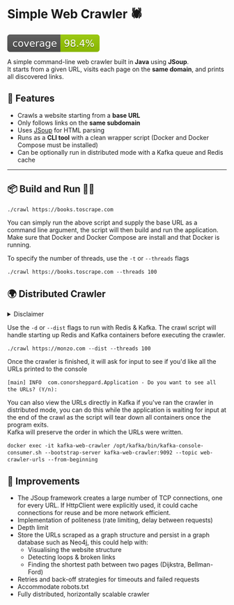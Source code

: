 # Simple Web Crawler 🕷️

<img src="./badges/jacoco.svg" style="display: flex;" alt="jacoco-test-coverage-badge">

A simple command-line web crawler built in **Java** using **JSoup**.  
It starts from a given URL, visits each page on the **same domain**, and prints all discovered links.

## 🚀 Features
- Crawls a website starting from a **base URL**
- Only follows links on the **same subdomain**
- Uses [JSoup](https://jsoup.org/) for HTML parsing
- Runs as a **CLI tool** with a clean wrapper script (Docker and Docker Compose must be installed)
- Can be optionally run in distributed mode with a Kafka queue and Redis cache

---

## 📦 Build and Run 🏃🏻

```shell
./crawl https://books.toscrape.com
```

You can simply run the above script and supply the base URL as a command line argument, the script will then build and
run the application.  
Make sure that Docker and Docker Compose are install and that Docker is running.

To specify the number of threads, use the `-t` or `--threads` flags

```shell
./crawl https://books.toscrape.com --threads 100
```

## 🌍 Distributed Crawler

<details>
<summary>Disclaimer</summary>

_This crawler is not fully distributed but rather a first step towards making it fully distributed.
By extracting the queue out into a Kafka instance and the cache into a Redis instance, we loosely couple the queue and
cache from the crawler and make them available to other worker nodes.  
So even though we don't currently have any other worker nodes, and some parts of the system are still very much
purpose-built for one machine, we are well on our way to a modular web crawler that can be run on one machine or in a
cluster or swarm of crawler containers on Kubernetes (or your choice of container orchestration platform).  
Each crawler in the distributed cluster could also be utilising concurrency across hundreds of threads to process links,
therefore we combine the power of concurrency and distribution ⚡️._
</details>

Use the `-d` or `--dist` flags to run with Redis & Kafka.
The crawl script will handle starting up Redis and Kafka containers before executing the crawler.
```shell
./crawl https://monzo.com --dist --threads 100
```

Once the crawler is finished, it will ask for input to see if you'd like all the URLs printed to the console
```shell
[main] INFO  com.conorsheppard.Application - Do you want to see all the URLs? (Y/n):
```

You can also view the URLs directly in Kafka if you've ran the crawler in distributed mode, you can do this while the
application is waiting for input at the end of the crawl as the script will tear down all containers once the program exits.  
Kafka will preserve the order in which the URLs were written.
```shell
docker exec -it kafka-web-crawler /opt/kafka/bin/kafka-console-consumer.sh --bootstrap-server kafka-web-crawler:9092 --topic web-crawler-urls --from-beginning
```

## 📝 Improvements
- The JSoup framework creates a large number of TCP connections, one for every URL. 
If HttpClient were explicitly used, it could cache connections for reuse and be more network efficient.
- Implementation of politeness (rate limiting, delay between requests)
- Depth limit
- Store the URLs scraped as a graph structure and persist in a graph database such as Neo4j, this could help with:
    - Visualising the website structure 
    - Detecting loops & broken links
    - Finding the shortest path between two pages (Dijkstra, Bellman-Ford)
- Retries and back-off strategies for timeouts and failed requests
- Accommodate robots.txt
- Fully distributed, horizontally scalable crawler
